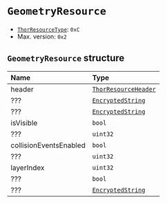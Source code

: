# `GeometryResource`

- [`ThorResourceType`](./index.md#thorresourcetype-enum): `0xC`
- Max. version: `0x2`

## `GeometryResource` structure

| Name | Type |
| :-- | :-- |
| header | [`ThorResourceHeader`](./index.md#thorresourceheader-structure) |
| ??? | [`EncryptedString`](../base.md#encryptedstring-structure) |
| ??? | [`EncryptedString`](../base.md#encryptedstring-structure) |
| isVisible | `bool` |
| ??? | `uint32` |
| collisionEventsEnabled | `bool` |
| ??? | `uint32` |
| layerIndex | `uint32` |
| ??? | `bool` |
| ??? | [`EncryptedString`](../base.md#encryptedstring-structure) |
